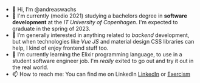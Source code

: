 - 👋 Hi, I’m @andreaswachs
- 📖 I'm currently (medio 2021) studying a bachelors degree in **software development** at the *IT University of Copenhagen*. I'm expected to graduate in the spring of 2023.
- 👀 I’m generally interested in anything related to *backend* development, but when technologies like *Vue JS* and material design CSS libraries can help, I kind of enjoy frontend stuff too.
- 🌱 I’m currently learning the Elixir programming language, to use in a student software engineer job. I'm *really* exited to go out and try it out in the real world.
- 📫 How to reach me: You can find me on LinkedIn [LinkedIn](https://www.linkedin.com/in/andreas-wachs-hjalager/) or [Exercism](https://exercism.io/profiles/andreaswachs)

<!---
andreaswachs/andreaswachs is a ✨ special ✨ repository because its `README.md` (this file) appears on your GitHub profile.
You can click the Preview link to take a look at your changes.
--->
